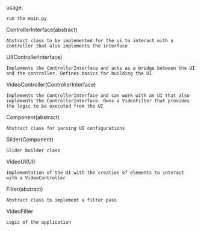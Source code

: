 usage:
    
    run the main.py 


ControllerInterface(abstract)
    
    Abstract class to be implemented for the ui to interact with a controller that also implements the interface

UI(ControllerInterface)

    Implements the ControllerInterface and acts as a bridge between the UI and the controller. Defines basics for building the UI

VideoController(ControllerInterface)

    Implements the ControllerInterface and can work with an UI that also implements the ControllerInterface. Owns a VideoFilter that provides the logic to be executed from the UI

Component(abstract)
    
    Abstract class for parsing UI configurations
    
Slider(Component)
    
    Slider builder class


VideoUI(UI)
    
    Implementation of the UI with the creation of elements to interact with a VideoController 

Filter(abstract)
    
    Abstract class to implement a filter pass

VideoFilter
    
    Logic of the application
